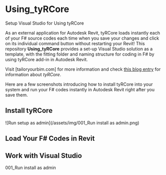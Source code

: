 # Using_tyRCore
Setup Visual Studio for Using tyRCore

As an external application for Autodesk Revit, tyRCore loads instantly each of your F# source codes each time when you save your changes and click on its individual command button without restarting your Revit! This repository **Using_tyRCore** provides a set-up Visual Studio solution as a template, with the fitting folder and naming structure for coding in F# by using tyRCore add-in in Autodesk Revit.

Visit [tailoryourbim.com] for more information and check [this blog entry][Compile F# Codes Without Restarting Revit] for information about _tyRCore_.

Here are a few screenshots introducing how to install tyRCore into your system and run your F# codes instantly in Autodesk Revit right after you save them.

## Install tyRCore
![Run setup as admin](/assets/img/001_Run install as admin.png)

## Load Your F# Codes in Revit

## Work with Visual Studio

[Compile F# Codes Without Restarting Revit]: https://tailoryourbim.com/revitexternalcommand/compile-f-codes-without-restarting-revit/
001_Run install as admin